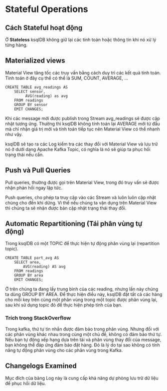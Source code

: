 # Stateful Operations

## **Cách Stateful hoạt động**

Ở **Stateless** ksqlDB không giữ lại các tính toán hoặc thông tin khi nó xử lý từng hàng.

## **Materialized views**
Material View tăng tốc các truy vấn bằng cách duy trì các kết quả tính toán. Tính toán ở đây cụ thể có thể là SUM, COUNT, AVERAGE, ...

```
CREATE TABLE avg_readings AS
    SELECT sensor, 
         AVG(reading) as avg 
    FROM readings
    GROUP BY sensor
    EMIT CHANGES;
```

Khi các message mới được publish trong Stream avg_readings sẽ được cập nhật tương ứng. Thường thì ksqlDB không tính toán lại AVERAGE mới từ đầu mà chỉ nhận giá trị mới và tính toán tiếp tục nên Material View có thể nhanh như vậy.

ksqlDB sẽ tạo ra các Log kiểm tra các thay đổi với Material View và lưu trữ nó ở dưới dạng Apache Kafka Topic, có nghĩa là nó sẽ giúp ta phục hồi trạng thái nếu cần.

## **Push và Pull Queries**

Pull queries, thường được gọi trên Material View, trong đó truy vấn sẽ được nhận phản hồi ngay lập tức. 

Push queries, cho phép ta truy cập vào các Stream và luôn luôn cập nhật chúng cho đến khi dừng. Vì thế nếu chúng ta vận dụng trên Material View thì chúng ta sẽ nhận được bản cập nhật trạng thái thay đổi.

## **Automatic Repartitioning** (Tái phân vùng tự động)
Trong ksqlDB có một TOPIC để thực hiện tự động phân vùng lại (repartition topic).

```
CREATE TABLE part_avg AS
    SELECT area,
        AVG(reading) AS avg
    FROM readings
    GROUP BY area
    EMIT CHANGES;
```
Ở trên chúng ta đang lấy trung bình của các reading, nhưng lần này chúng ta dùng GROUP BY AREA. Để thực hiện điều này, ksqlDB đặt tất cả các hàng cho mỗi key trên cùng một phân vùng trong một topic được phân vùng lại, sau khi sử dụng topic đó để thực hiện phép tính của bạn.

### Trích trong StackOverflow
Trong kafka, thứ tự tin nhắn được đảm bảo trong phân vùng. Nhưng đối với các phân vùng khác nhau trong cùng một chủ đề, không có đảm bảo thứ tự. Nếu bạn tự động xếp hạng dựa trên tải và phân vùng thay đổi của message, bạn không thể đáp ứng đảm bảo đặt hàng. Đó là lý do tại sao không có tính năng tự động phân vùng cho các phân vùng trong Kafka.

## **Changelogs Examined**
Mục đích của bảng Log này là cung cấp khả năng dự phòng lưu trữ dữ liệu để phục hồi dữ liệu.